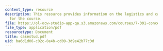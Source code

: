 ```yaml
---
content_type: resource
description: This resource provides information on the legistics and case studies
  for the course.
file: https://ol-ocw-studio-app-qa.s3.amazonaws.com/courses/7-391-concept-centered-teaching-spring-2006/ba6d1d06c02c0e4bcd093d9e42b77c3d_casestud.pdf
file_type: application/pdf
resourcetype: Document
title: casestud.pdf
uid: ba6d1d06-c02c-0e4b-cd09-3d9e42b77c3d
---
```

